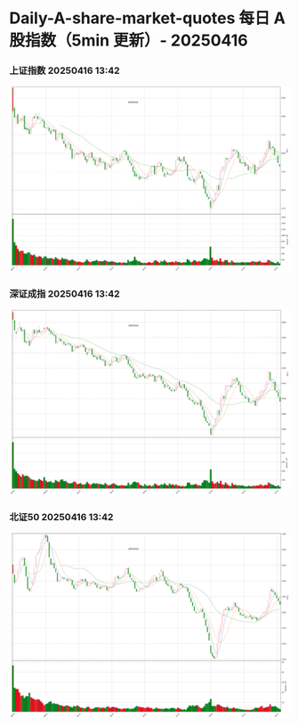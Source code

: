 
# Daily-A-share-market-quotes 每日 A 股指数（5min 更新）- 20250416

### 上证指数 20250416 13:42
![](./fig/2025/4/20250416-sh000001.png)

### 深证成指 20250416 13:42
![](./fig/2025/4/20250416-sz399001.png)

### 北证50 20250416 13:42
![](./fig/2025/4/20250416-bj899050.png)
